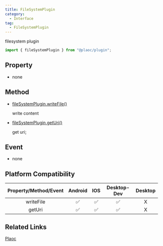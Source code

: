 ```yaml
---
title: FileSystemPlugin
category:
  - Interface
tag:
  - FileSystemPlugin
---
```


filesystem plugin

```js
import { fileSystemPlugin } from "@plaoc/plugin";
```

## Property

  - none

## Method

  - [fileSystemPlugin.writeFile()](./write-file.md)

    write content

  - [fileSystemPlugin,getUri()](./get-uri.md)

    get uri;

## Event

  - none



## Platform Compatibility

| Property/Method/Event| Android | IOS | Desktop-Dev | Desktop |
|:--------------------:|:-------:|:---:|:-----------:|:-------:|
| writeFile            | ✅      | ✅  | ✅          | X       |
| getUri               | ✅      | ✅  | ✅          | X       |

## Related Links

[Plaoc](../index.md)


